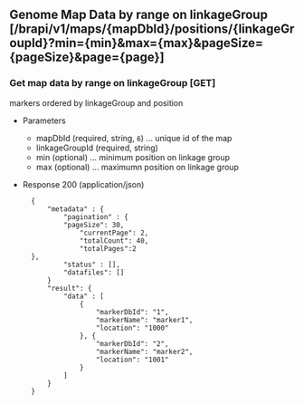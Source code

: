 ## Genome Map Data by range on linkageGroup [/brapi/v1/maps/{mapDbId}/positions/{linkageGroupId}?min={min}&max={max}&pageSize={pageSize}&page={page}]

### Get map data by range on linkageGroup [GET]

markers ordered by linkageGroup and position

+ Parameters
   + mapDbId (required, string, `6`) ... unique id of the map
   + linkageGroupId (required, string)
   + min (optional) ... minimum position on linkage group
   + max (optional) ... maximumn position on linkage group

+ Response 200 (application/json)

        {
            "metadata" : {
                "pagination" : { 
	            "pageSize": 30, 
                    "currentPage": 2, 
                    "totalCount": 40, 
                    "totalPages":2 
		},
                "status" : [],
                "datafiles": []
            }    
            "result": { 
                "data" : [
                    {
                        "markerDbId": "1",
                        "markerName": "marker1",
                        "location": "1000"
                    }, {
                        "markerDbId": "2",
                        "markerName": "marker2",
                        "location": "1001"
                    }
                ]
            }
        }

       
